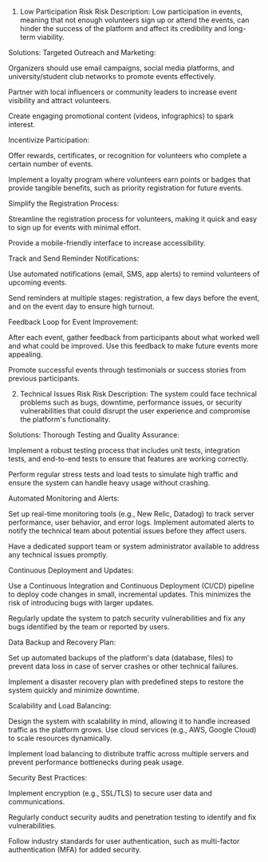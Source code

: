 1. Low Participation Risk
Risk Description: Low participation in events, meaning that not enough volunteers sign up or attend the events, can hinder the success of the platform and affect its credibility and long-term viability.

Solutions:
Targeted Outreach and Marketing:

Organizers should use email campaigns, social media platforms, and university/student club networks to promote events effectively.

Partner with local influencers or community leaders to increase event visibility and attract volunteers.

Create engaging promotional content (videos, infographics) to spark interest.

Incentivize Participation:

Offer rewards, certificates, or recognition for volunteers who complete a certain number of events.

Implement a loyalty program where volunteers earn points or badges that provide tangible benefits, such as priority registration for future events.

Simplify the Registration Process:

Streamline the registration process for volunteers, making it quick and easy to sign up for events with minimal effort.

Provide a mobile-friendly interface to increase accessibility.

Track and Send Reminder Notifications:

Use automated notifications (email, SMS, app alerts) to remind volunteers of upcoming events.

Send reminders at multiple stages: registration, a few days before the event, and on the event day to ensure high turnout.

Feedback Loop for Event Improvement:

After each event, gather feedback from participants about what worked well and what could be improved. Use this feedback to make future events more appealing.

Promote successful events through testimonials or success stories from previous participants.

2. Technical Issues Risk
Risk Description: The system could face technical problems such as bugs, downtime, performance issues, or security vulnerabilities that could disrupt the user experience and compromise the platform's functionality.

Solutions:
Thorough Testing and Quality Assurance:

Implement a robust testing process that includes unit tests, integration tests, and end-to-end tests to ensure that features are working correctly.

Perform regular stress tests and load tests to simulate high traffic and ensure the system can handle heavy usage without crashing.

Automated Monitoring and Alerts:

Set up real-time monitoring tools (e.g., New Relic, Datadog) to track server performance, user behavior, and error logs. Implement automated alerts to notify the technical team about potential issues before they affect users.

Have a dedicated support team or system administrator available to address any technical issues promptly.

Continuous Deployment and Updates:

Use a Continuous Integration and Continuous Deployment (CI/CD) pipeline to deploy code changes in small, incremental updates. This minimizes the risk of introducing bugs with larger updates.

Regularly update the system to patch security vulnerabilities and fix any bugs identified by the team or reported by users.

Data Backup and Recovery Plan:

Set up automated backups of the platform's data (database, files) to prevent data loss in case of server crashes or other technical failures.

Implement a disaster recovery plan with predefined steps to restore the system quickly and minimize downtime.

Scalability and Load Balancing:

Design the system with scalability in mind, allowing it to handle increased traffic as the platform grows. Use cloud services (e.g., AWS, Google Cloud) to scale resources dynamically.

Implement load balancing to distribute traffic across multiple servers and prevent performance bottlenecks during peak usage.

Security Best Practices:

Implement encryption (e.g., SSL/TLS) to secure user data and communications.

Regularly conduct security audits and penetration testing to identify and fix vulnerabilities.

Follow industry standards for user authentication, such as multi-factor authentication (MFA) for added security.

